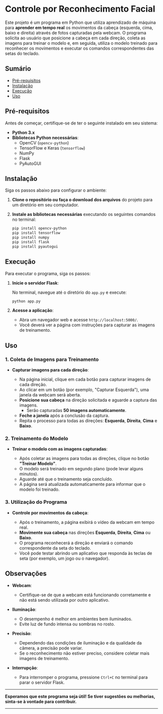 # Controle por Reconhecimento Facial

Este projeto é um programa em Python que utiliza aprendizado de máquina para **aprender em tempo real** os movimentos da cabeça (esquerda, cima, baixo e direita) através de fotos capturadas pela webcam. O programa solicita ao usuário que posicione a cabeça em cada direção, coleta as imagens para treinar o modelo e, em seguida, utiliza o modelo treinado para reconhecer os movimentos e executar os comandos correspondentes das setas do teclado.

## Sumário

- [Pré-requisitos](#pré-requisitos)
- [Instalação](#instalação)
- [Execução](#execução)
- [Uso](#uso)

## Pré-requisitos

Antes de começar, certifique-se de ter o seguinte instalado em seu sistema:

- **Python 3.x**
- **Bibliotecas Python necessárias**:
  - OpenCV (`opencv-python`)
  - TensorFlow e Keras (`tensorflow`)
  - NumPy
  - Flask
  - PyAutoGUI

## Instalação

Siga os passos abaixo para configurar o ambiente:

1. **Clone o repositório ou faça o download dos arquivos** do projeto para um diretório em seu computador.

2. **Instale as bibliotecas necessárias** executando os seguintes comandos no terminal:

   ```bash
   pip install opencv-python
   pip install tensorflow
   pip install numpy
   pip install flask
   pip install pyautogui
   ```

## Execução

Para executar o programa, siga os passos:

1. **Inicie o servidor Flask**:

   No terminal, navegue até o diretório do `app.py` e execute:

   ```bash
   python app.py
   ```

2. **Acesse a aplicação**:

   - Abra um navegador web e acesse `http://localhost:5000/`.
   - Você deverá ver a página com instruções para capturar as imagens de treinamento.

## Uso

### 1. Coleta de Imagens para Treinamento

- **Capturar imagens para cada direção**:

  - Na página inicial, clique em cada botão para capturar imagens de cada direção.
  - Ao clicar em um botão (por exemplo, "Capturar Esquerda"), uma janela da webcam será aberta.
  - **Posicione sua cabeça** na direção solicitada e aguarde a captura das imagens.
    - Serão capturadas **50 imagens automaticamente**.
  - **Feche a janela** após a conclusão da captura.
  - Repita o processo para todas as direções: **Esquerda**, **Direita**, **Cima** e **Baixo**.

### 2. Treinamento do Modelo

- **Treinar o modelo com as imagens capturadas**:

  - Após coletar as imagens para todas as direções, clique no botão **"Treinar Modelo"**.
  - O modelo será treinado em segundo plano (pode levar alguns minutos).
  - Aguarde até que o treinamento seja concluído.
  - A página será atualizada automaticamente para informar que o modelo foi treinado.

### 3. Utilização do Programa

- **Controle por movimentos da cabeça**:

  - Após o treinamento, a página exibirá o vídeo da webcam em tempo real.
  - **Movimente sua cabeça** nas direções **Esquerda**, **Direita**, **Cima** ou **Baixo**.
  - O programa reconhecerá a direção e enviará o comando correspondente da seta do teclado.
  - Você pode testar abrindo um aplicativo que responda às teclas de seta (por exemplo, um jogo ou o navegador).

## Observações

- **Webcam**:

  - Certifique-se de que a webcam está funcionando corretamente e não está sendo utilizada por outro aplicativo.

- **Iluminação**:

  - O desempenho é melhor em ambientes bem iluminados.
  - Evite luz de fundo intensa ou sombras no rosto.

- **Precisão**:

  - Dependendo das condições de iluminação e da qualidade da câmera, a precisão pode variar.
  - Se o reconhecimento não estiver preciso, considere coletar mais imagens de treinamento.

- **Interrupção**:

  - Para interromper o programa, pressione `Ctrl+C` no terminal para parar o servidor Flask.

---

**Esperamos que este programa seja útil! Se tiver sugestões ou melhorias, sinta-se à vontade para contribuir.**

---

